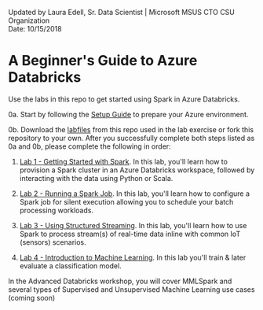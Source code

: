 Updated by Laura Edell, Sr. Data Scientist | Microsoft MSUS CTO CSU Organization
<br>Date: 10/15/2018

# A Beginner's Guide to Azure Databricks
Use the labs in this repo to get started using Spark in Azure Databricks.

0a. Start by following the [Setup Guide](Setup%20Guide.pdf) to prepare your Azure environment. 

0b. Download the [labfiles](Databricks_Labs.zip) from this repo used in the lab exercise or fork this repository to your own. After you successfully complete both steps listed as 0a and 0b, please complete the following in order:

1. [Lab 1 - Getting Started with Spark](Lab%201%20-%20Getting%20Started%20with%20Spark.pdf). In this lab, you'll learn how to provision a Spark cluster in an Azure Databricks workspace, followed by interacting with the data using Python or Scala.

2. [Lab 2 - Running a Spark Job](Lab%202%20-%20Running%20a%20Spark%20Job.pdf). In this lab, you'll learn how to configure a Spark job for silent execution allowing you to schedule your batch processing workloads.

3. [Lab 3 - Using Structured Streaming](Lab%203%20-%20Using%20Structured%20Streaming.pdf). In this lab, you'll learn how to use Spark to process stream(s) of real-time data inline with common IoT (sensors) scenarios.

4. [Lab 4 - Introduction to Machine Learning](Lab%204%20-%20Introduction%20to%20Machine%20Learning.pdf). In this lab you'll train & later evaluate a classification model.

In the Advanced Databricks workshop, you will cover MMLSpark and several types of Supervised and Unsupervised Machine Learning use cases (coming soon)
